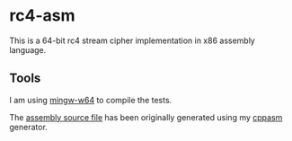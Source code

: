 # rc4-asm
This is a 64-bit rc4 stream cipher implementation in x86 assembly language.

## Tools
I am using [mingw-w64](https://mingw-w64.org) to compile the tests.

The [assembly source file](src/rc4func.S) has been originally generated using my [cppasm](https://github.com/aelfimow/cppasm)
generator.
